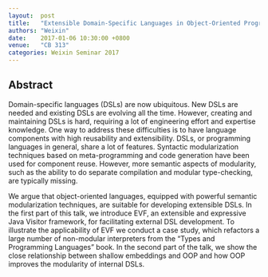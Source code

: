 ```yaml
--- 
layout:  post 
title:   "Extensible Domain-Specific Languages in Object-Oriented Programming"
authors: "Weixin"
date:    2017-01-06 10:30:00 +0800
venue:   "CB 313"
categories: Weixin Seminar 2017
--- 
```

## Abstract

Domain-specific languages (DSLs) are now ubiquitous. New DSLs are needed and
existing DSLs are evolving all the time. However, creating and maintaining
DSLs
is hard, requiring a lot of engineering effort and expertise knowledge. One
way
to address these difficulties is to have language components with high
reusability and extensibility. DSLs, or programming languages in general,
share
a lot of features. Syntactic modularization techniques based on
meta-programming
and code generation have been used for component reuse. However, more
semantic
aspects of modularity, such as the ability to do separate compilation and
modular type-checking, are typically missing.

We argue that object-oriented languages, equipped with powerful semantic
modularization techniques, are suitable for developing extensible DSLs. In
the
first part of this talk, we introduce EVF, an extensible and expressive Java
Visitor framework, for facilitating external DSL development. To illustrate
the
applicability of EVF we conduct a case study, which refactors a large
number of
non-modular interpreters from the “Types and Programming Languages” book.
In the
second part of the talk, we show the close relationship between shallow
embeddings and OOP and how OOP improves the modularity of internal DSLs.


